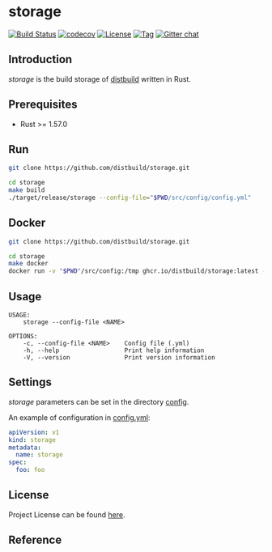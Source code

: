 # storage

[![Build Status](https://github.com/distbuild/storage/workflows/CI/badge.svg?branch=main&event=push)](https://github.com/distbuild/storage/actions?query=workflow%3ACI)
[![codecov](https://codecov.io/gh/distbuild/storage/branch/main/graph/badge.svg?token=FM4NOMPT7Q)](https://codecov.io/gh/distbuild/storage)
[![License](https://img.shields.io/github/license/distbuild/storage.svg)](https://github.com/distbuild/storage/blob/main/LICENSE)
[![Tag](https://img.shields.io/github/tag/distbuild/storage.svg)](https://github.com/distbuild/storage/tags)
[![Gitter chat](https://badges.gitter.im/craftslab/distbuild.png)](https://gitter.im/craftslab/distbuild)



## Introduction

*storage* is the build storage of [distbuild](https://github.com/distbuild) written in Rust.



## Prerequisites

- Rust >= 1.57.0



## Run

```bash
git clone https://github.com/distbuild/storage.git

cd storage
make build
./target/release/storage --config-file="$PWD/src/config/config.yml"
```



## Docker

```bash
git clone https://github.com/distbuild/storage.git

cd storage
make docker
docker run -v "$PWD"/src/config:/tmp ghcr.io/distbuild/storage:latest --config-file="/tmp/config.yml"
```



## Usage

```
USAGE:
    storage --config-file <NAME>

OPTIONS:
    -c, --config-file <NAME>    Config file (.yml)
    -h, --help                  Print help information
    -V, --version               Print version information
```



## Settings

*storage* parameters can be set in the directory [config](https://github.com/distbuild/storage/blob/main/src/config).

An example of configuration in [config.yml](https://github.com/distbuild/storage/blob/main/src/config/config.yml):

```yaml
apiVersion: v1
kind: storage
metadata:
  name: storage
spec:
  foo: foo
```



## License

Project License can be found [here](LICENSE).



## Reference
